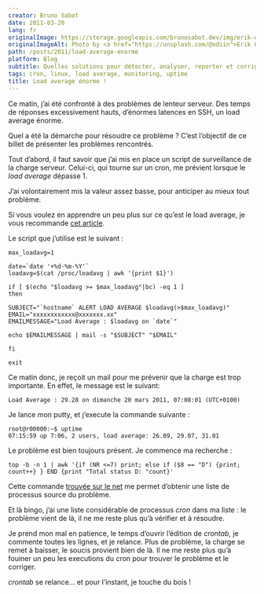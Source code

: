 ```yaml
---
creator: Bruno Sabot
date: 2011-03-20
lang: fr
originalImage: https://storage.googleapis.com/brunosabot.dev/img/erik-odiin-nfQk1YdGoNc-unsplash.jpeg
originalImageAlt: Photo by <a href="https://unsplash.com/@odiin">Erik Odiin</a> on <a href="https://unsplash.com">Unsplash</a>.
path: /posts/2011/load-average-enorme
platform: Blog
subtitle: Quelles solutions pour détecter, analyser, reporter et corriger les problèmes de charge CPU ?
tags: cron, linux, load average, monitoring, uptime
title: Load average énorme !
---
```


Ce matin, j’ai été confronté à des problèmes de lenteur serveur. Des temps de réponses excessivement hauts, d’énormes latences en SSH, un load average énorme.

Quel a été la démarche pour résoudre ce problème ? C’est l’objectif de ce billet de présenter les problèmes rencontrés.

Tout d’abord, il faut savoir que j’ai mis en place un script de surveillance de la charge serveur. Celui-ci, qui tourne sur un cron, me prévient lorsque le _load average_ dépasse 1.

J’ai volontairement mis la valeur assez basse, pour anticiper au mieux tout problème.

Si vous voulez en apprendre un peu plus sur ce qu’est le load average, je vous recommande [cet article](http://blog.scoutapp.com/articles/2009/07/31/understanding-load-averages).

Le script que j’utilise est le suivant :

```
max_loadavg=1

date=`date '+%d-%m-%Y'`
loadavg=$(cat /proc/loadavg | awk '{print $1}')

if [ $(echo "$loadavg >= $max_loadavg"|bc) -eq 1 ]
then

SUBJECT="`hostname` ALERT LOAD AVERAGE $loadavg(>$max_loadavg)"
EMAIL="xxxxxxxxxxxx@xxxxxxx.xx"
EMAILMESSAGE="Load Average : $loadavg on `date`"

echo $EMAILMESSAGE | mail -s "$SUBJECT" "$EMAIL"

fi

exit
```

Ce matin donc, je reçoit un mail pour me prévenir que la charge est trop importante. En effet, le message est le suivant:

```
Load Average : 29.28 on dimanche 20 mars 2011, 07:08:01 (UTC+0100)
```

Je lance mon putty, et j’execute la commande suivante :

```
root@r00000:~$ uptime
07:15:59 up 7:06, 2 users, load average: 26.09, 29.07, 31.01
```

Le problème est bien toujours présent. Je commence ma recherche :

```
top -b -n 1 | awk '{if (NR <=7) print; else if ($8 == "D") {print; count++} } END {print "Total status D: "count}'
```

Cette commande [trouvée sur le net](http://www.linuxquestions.org/questions/red-hat-31/high-load-average-low-cpu-usage-615506/) me permet d’obtenir une liste de processus source du problème.

Et là bingo, j’ai une liste considérable de processus _cron_ dans ma liste : le problème vient de là, il ne me reste plus qu’à vérifier et à résoudre.

Je prend mon mal en patience, le temps d’ouvrir l’édition de _crontab_, je commente toutes les lignes, et je relance.
Plus de problème, la charge se remet à baisser, le soucis provient bien de là. Il ne me reste plus qu’à fouiner un peu les executions du cron pour trouver le problème et le corriger.

_crontab_ se relance… et pour l’instant, je touche du bois !
